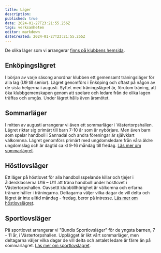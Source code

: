 ```yaml
---
title: Läger
description: 
published: true
date: 2024-01-27T23:21:55.256Z
tags: verksamheten
editor: markdown
dateCreated: 2024-01-27T23:21:55.255Z
---
```


De olika läger som vi arrangerar [finns på klubbens hemsida](https://sannadal.com/om-foreningen/lager/).

## Enköpingslägret
I början av varje säsong anordnar klubben ett gemensamt träningsläger för alla lag (U9 till senior). Lägret genomförs i Enköping och oftast på någon av de sista helgerna i augusti. Syftet med träningslägret är, förutom träning, att öka klubbgemenskapen genom att spelare och ledare från de olika lagen träffas och umgås. Under lägret hålls även årsmötet.

## Sommarläger
I mitten av augusti arrangerar vi även ett sommarläger i Västertorpshallen. Lägret riktar sig primärt till barn 7-10 år som är nybörjare. Men även barn som spelar handboll i Sannadal och andra föreningar är självklart välkomnna. Lägret genomförs primärt med ungdomsledare från våra äldre ungdomslag och är dagtid ca kl 9-16 måndag till fredag.
[Läs mer om sommarlägret](https://sannadal.com/om-foreningen/lager/sommarlager/).

## Höstlovsläger
Ett läger på höstlovet för alla handbollsspelande killar och tjejer i åldersklasserna U16 – U11 att träna handboll under höstlovet i Västertorpshallen. Oavsettt klubbtillhörighet är välkomna och erfarna tränare håller i träningarna. Deltagarna väljer vilka dagar de vill delta och lägret är inte alltid måndag - fredag, beror på intresse.
[Läs mer om höstlovslägret](https://sannadal.com/om-foreningen/lager/hostlovslager/).

## Sportlovsläger
På sportlovet arrangerar vi "Bundis Sportlovsläger" för de yngsta barnen, 7 - 11 år, i Västertorpshallen. Upplägget är likt vårt sommarläger, men deltagarna väljer vilka dagar de vill delta och antalet ledare är färre än på sommarlägret. 
[Läs mer om sportlovslägret](https://sannadal.com/om-foreningen/lager/sportlovslager/).
